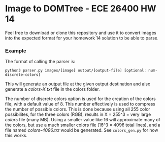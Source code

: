 # Image to DOMTree - ECE 26400 HW 14
Feel free to download or clone this repository and use it to convert images into the expected format for your homework 14 solution to be able to parse.

### Example
The format of calling the parser is:
```
python3 parser.py images/[image] output/[output-file] [optional: num-discrete-colors]
```
This will generate an output file at the given output destination and also generate a *colors-X.txt* file in the colors folder.

The number of discrete colors option is used for the creation of the colors file, with a default value of 8. This number effectively is used to compress the number of possible colors. This is done because using all 255 color possibilites, for the three colors (RGB), results in X = 255^3 = very large *colors* file (many MB). Using a smaller value like 16 will approximate many of the colors, but use a much smaller colors file (16^3 = 4096 total lines), and a file named *colors-4096.txt* would be generated. See `colors_gen.py` for how this works.
